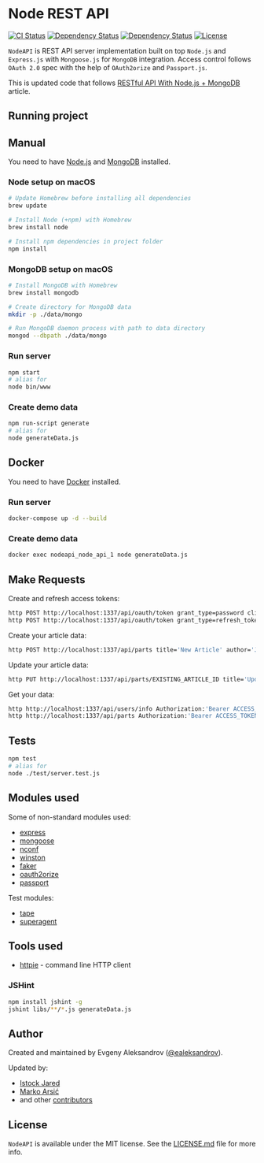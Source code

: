 # Node REST API

[![CI Status](http://img.shields.io/travis/ealeksandrov/NodeAPI.svg)](https://travis-ci.org/ealeksandrov/NodeAPI)
[![Dependency Status](https://img.shields.io/david/ealeksandrov/NodeAPI.svg)](https://david-dm.org/ealeksandrov/NodeAPI)
[![Dependency Status](https://img.shields.io/david/dev/ealeksandrov/NodeAPI.svg)](https://david-dm.org/ealeksandrov/NodeAPI)
[![License](https://img.shields.io/github/license/ealeksandrov/NodeAPI.svg)](LICENSE.md)

`NodeAPI` is REST API server implementation built on top `Node.js` and `Express.js` with `Mongoose.js` for `MongoDB` integration. Access control follows `OAuth 2.0` spec with the help of `OAuth2orize` and `Passport.js`.

This is updated code that follows [RESTful API With Node.js + MongoDB](https://aleksandrov.ws/2013/09/12/restful-api-with-nodejs-plus-mongodb) article.

## Running project

## Manual

You need to have [Node.js](https://nodejs.org) and [MongoDB](https://www.mongodb.com) installed.

### Node setup on macOS

```sh
# Update Homebrew before installing all dependencies
brew update

# Install Node (+npm) with Homebrew
brew install node

# Install npm dependencies in project folder
npm install
```

### MongoDB setup on macOS

```sh
# Install MongoDB with Homebrew
brew install mongodb

# Create directory for MongoDB data
mkdir -p ./data/mongo

# Run MongoDB daemon process with path to data directory
mongod --dbpath ./data/mongo
```

### Run server

```sh
npm start
# alias for
node bin/www
```

### Create demo data

```sh
npm run-script generate
# alias for
node generateData.js
```

## Docker

You need to have [Docker](https://www.docker.com/community-edition) installed.

### Run server

```sh
docker-compose up -d --build
```

### Create demo data

```sh
docker exec nodeapi_node_api_1 node generateData.js
```

## Make Requests

Create and refresh access tokens:

```sh
http POST http://localhost:1337/api/oauth/token grant_type=password client_id=android client_secret=SomeRandomCharsAndNumbers username=myapi password=abc1234
http POST http://localhost:1337/api/oauth/token grant_type=refresh_token client_id=android client_secret=SomeRandomCharsAndNumbers refresh_token=[REFRESH_TOKEN]
```

Create your article data:

```sh
http POST http://localhost:1337/api/parts title='New Article' author='John Doe' description='Lorem ipsum dolar sit amet' images:='[{"kind":"thumbnail", "url":"http://habrahabr.ru/images/write-topic.png"}, {"kind":"detail", "url":"http://habrahabr.ru/images/write-topic.png"}]' Authorization:'Bearer ACCESS_TOKEN'
```

Update your article data:

```sh
http PUT http://localhost:1337/api/parts/EXISTING_ARTICLE_ID title='Updated Article' author='Jane Doe' description='This is now updated' Authorization:'Bearer ACCESS_TOKEN'
```

Get your data:

```sh
http http://localhost:1337/api/users/info Authorization:'Bearer ACCESS_TOKEN'
http http://localhost:1337/api/parts Authorization:'Bearer ACCESS_TOKEN'
```

## Tests

```sh
npm test
# alias for
node ./test/server.test.js
```

## Modules used

Some of non-standard modules used:

* [express](https://www.npmjs.com/package/express)
* [mongoose](https://www.npmjs.com/package/mongoose)
* [nconf](https://www.npmjs.com/package/nconf)
* [winston](https://www.npmjs.com/package/winston)
* [faker](https://www.npmjs.com/package/faker)
* [oauth2orize](https://www.npmjs.com/package/oauth2orize)
* [passport](https://www.npmjs.com/package/passport)

Test modules:

* [tape](https://www.npmjs.com/package/tape)
* [superagent](https://www.npmjs.com/package/superagent)

## Tools used

* [httpie](https://github.com/jkbr/httpie) - command line HTTP client

### JSHint

```sh
npm install jshint -g
jshint libs/**/*.js generateData.js
```

## Author

Created and maintained by Evgeny Aleksandrov ([@ealeksandrov](https://twitter.com/ealeksandrov)).

Updated by:

* [Istock Jared](https://github.com/IstockJared)
* [Marko Arsić](https://marsic.info/)
* and other [contributors](https://github.com/ealeksandrov/NodeAPI/graphs/contributors)

## License

`NodeAPI` is available under the MIT license. See the [LICENSE.md](LICENSE.md) file for more info.
